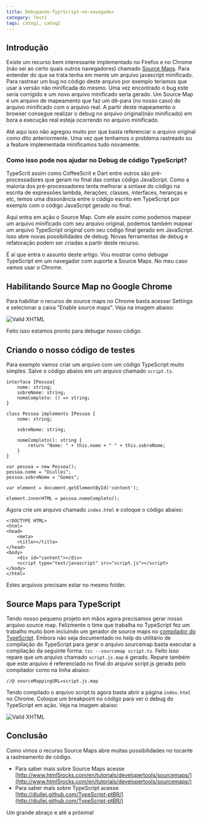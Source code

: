 ```yaml
---
title: Debugando-TyprScript-no-navegador
category: Test1
tags: categ1, categ2
---
```


## Introdução

Existe um recurso bem interessante implementado no Firefox e no Chrome (não sei ao certo quais outros navegadores) chamado [Source Maps](http://www.html5rocks.com/en/tutorials/developertools/sourcemaps/). Para entender do que se trata tenha em mente um arquivo javascript minificado. Para rastrear um bug no código deste arquivo por exemplo teríamos que usar a versão não minificada do mesmo. Uma vez encontrado o bug este seria corrigido e um novo arquivo minificado seria gerado. Um Source Map é um arquivo de mapeamento que faz um dê-para (no nosso caso) do arquivo minificado com o arquivo real. A partir deste mapeamento o browser consegue realizar o debug no arquivo original(não minificado) em bora a execução real esteja ocorrendo no arquivo minificado.

Até aqui isso não agregou muito por que basta referenciar o arquivo original como dito anteriormente. Uma vez que tenhamos o problema rastreado ou a feature implementada minificamos tudo novamente.

### Como isso pode nos ajudar no Debug de código TypeScript?

TypeScrit assim como CoffeeScrit e Dart entre outros são pré-processadores que geram no final das contas código JavaScript. Como a maioria dos pré-processadores tenta melhorar a sintaxe do código na escrita de expressões lambda, iterações, classes, interfaces, heranças e etc, temos uma dissonância entre o código escrito em TypeScript por exemplo com o código JavaScript gerado no final.

Aqui entra em ação o Source Map. Com ele assim como podemos mapear um arquivo minificado com seu arquivo original, podemos também mapear um arquivo TypeScript original com seu código final gerado em JavaScript. Isso abre novas possibilidades de debug. Novas ferramentas de debug e refatoração podem ser criadas a partir deste recurso.

É aí que entra o assunto deste artigo. Vou mostrar como debugar TypeScript em um navegador com suporte a Source Maps. No meu caso vamos usar o Chrome.

## Habilitando Source Map no Google Chrome

Para habilitar o recurso de source maps no Chrome basta acessar Settings e selecionar a caixa "Enable source maps". Veja na imagem abaixo:

![Valid XHTML](/posts/img/debug_typescript/enable_source_map.png)

Feito isso estamos pronto para debugar nosso código.

## Criando o nosso código de testes

Para exemplo vamos criar um arquivo com um código TypeScript muito simples. Salve o código abaixo em um arquivo chamado ```script.ts```.

<pre style="javascript"><code>interface IPessoa{
	nome: string;
	sobreNome: string;
	nomeCompleto: () => string;
}

class Pessoa implements IPessoa {
	nome: string;
	
	sobreNome: string;

	nomeCompleto(): string {
		return "Nome: " + this.nome + " " + this.sobreNome;
	}
}

var pessoa = new Pessoa();
pessoa.nome = "Diullei";
pessoa.sobreNome = "Gomes";

var element = document.getElementById('content');

element.innerHTML = pessoa.nomeCompleto();</code></pre>

Agora crie um arquivo chamado ```index.html``` e coloque o código abaixo:

<pre class="html"><code>&lt;!DOCTYPE HTML&gt;
&lt;html&gt;
&lt;head&gt;
	&lt;meta&gt;
	&lt;title&gt;&lt;/title&gt;
&lt;/head&gt;
&lt;body&gt;
	&lt;div id="content"&gt;&lt;/div&gt;
	&lt;script type="text/javascript" src="script.js"&gt;&lt;/script&gt;
&lt;/body&gt;
&lt;/html&gt;</code></pre>

Estes arquivos precisam estar no mesmo folder.

## Source Maps para TypeScript

Tendo nosso pequeno projeto em mãos agora precisamos gerar nosso arquivo source map. Felizmente o time que trabalha no TypeScript fez um trabalho muito bom incluindo um gerador de source maps no [compilador do TypeScript](http://typescript.codeplex.com/SourceControl/changeset/view/d397c54a55db#src%2fcompiler%2fsourceMapping.ts). Embora não seja documentado no help do utilitário de compilação do TypeScript para gerar o arquivo sourcemap basta executar a compilação da seguinte forma: ```tsc --sourcemap script.ts```. Feito isso repare que um arquivo chamado ```script.js.map``` é gerado. Repare também que este arquivo é referenciado no final do arquivo script.js gerado pelo compilador como na linha abaixo:

```//@ sourceMappingURL=script.js.map```

Tendo compilado o arquivo script.ts agora basta abrir a página ```index.html``` no Chrome. Coloque um breakpoint no código para ver o debug do TypeScript em ação. Veja na imagem abaixo:

![Valid XHTML](/posts/img/debug_typescript/debug.png)

## Conclusão

Como vimos o recurso Source Maps abre muitas possibilidades no tocante a rastreamento de código.

* Para saber mais sobre Source Maps acesse [http://www.html5rocks.com/en/tutorials/developertools/sourcemaps/](http://www.html5rocks.com/en/tutorials/developertools/sourcemaps/)
* Para saber mais sobre TypeScript acesse [http://diullei.github.com/TypeScript-ptBR/](http://diullei.github.com/TypeScript-ptBR/)

Um grande abraço e até a próxima!